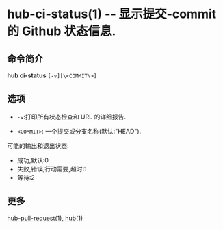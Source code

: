 # hub-ci-status(1) -- 显示提交-commit 的 Github 状态信息.

## 命令简介

**hub ci-status** `[-v][\<COMMIT\>]`

## 选项

- `-v`:打印所有状态检查和 URL 的详细报告.

- `<COMMIT>`: 一个提交或分支名称(默认:"HEAD").

可能的输出和退出状态:

- 成功,默认:0
- 失败,错误,行动需要,超时:1
- 等待:2

## 更多

[hub-pull-request(1)](hub-pull-request.1.zh.md), [hub(1)](hub.1.zh.md)
